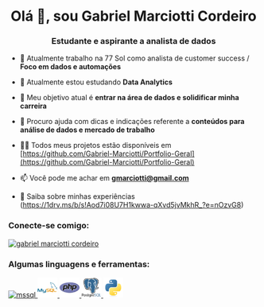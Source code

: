 <h1 align="center">Olá 👋, sou Gabriel Marciotti Cordeiro</h1>
<h3 align="center">Estudante e aspirante a analista de dados</h3>

- 🔭 Atualmente trabalho na 77 Sol como analista de customer success / **Foco em dados e automações**

- 🌱 Atualmente estou estudando **Data Analytics**

- 👯 Meu objetivo atual é **entrar na área de dados e solidificar minha carreira**

- 🤝 Procuro ajuda com dicas e indicações referente a **conteúdos para análise de dados e mercado de trabalho**

- 👨‍💻 Todos meus projetos estão disponíveis em [https://github.com/Gabriel-Marciotti/Portfolio-Geral](https://github.com/Gabriel-Marciotti/Portfolio-Geral)

- 📫 Você pode me achar em **gmarciotti@gmail.com**

- 📄 Saiba sobre minhas experiências (https://1drv.ms/b/s!Aod7i08U7H1kwwa-qXvd5jvMkhR_?e=nOzvG8)

<h3 align="left">Conecte-se comigo:</h3>
<p align="left">
<a href="https://linkedin.com/in/gabriel marciotti cordeiro" target="blank"><img align="center" src="https://raw.githubusercontent.com/rahuldkjain/github-profile-readme-generator/master/src/images/icons/Social/linked-in-alt.svg" alt="gabriel marciotti cordeiro" height="30" width="40" /></a>
</p>

<h3 align="left">Algumas linguagens e ferramentas:</h3>
<p align="left"> <a href="https://www.microsoft.com/en-us/sql-server" target="_blank" rel="noreferrer"> <img src="https://www.svgrepo.com/show/303229/microsoft-sql-server-logo.svg" alt="mssql" width="40" height="40"/> </a> <a href="https://www.mysql.com/" target="_blank" rel="noreferrer"> <img src="https://raw.githubusercontent.com/devicons/devicon/master/icons/mysql/mysql-original-wordmark.svg" alt="mysql" width="40" height="40"/> </a> <a href="https://www.php.net" target="_blank" rel="noreferrer"> <img src="https://raw.githubusercontent.com/devicons/devicon/master/icons/php/php-original.svg" alt="php" width="40" height="40"/> </a> <a href="https://www.postgresql.org" target="_blank" rel="noreferrer"> <img src="https://raw.githubusercontent.com/devicons/devicon/master/icons/postgresql/postgresql-original-wordmark.svg" alt="postgresql" width="40" height="40"/> </a> <a href="https://www.python.org" target="_blank" rel="noreferrer"> <img src="https://raw.githubusercontent.com/devicons/devicon/master/icons/python/python-original.svg" alt="python" width="40" height="40"/> </a> </p>
